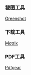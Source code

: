 ### 截图工具

[Greenshot](https://github.com/greenshot/greenshot)

### 下载工具

[Motrix](https://github.com/agalwood/Motrix)

### PDF工具

[Pdfgear](https://www.pdfgear.com/)
